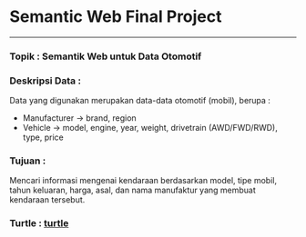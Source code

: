 # Semantic Web Final Project
---
### Topik : Semantik Web untuk Data Otomotif

### Deskripsi Data :
Data yang digunakan merupakan data-data otomotif (mobil), berupa :
- Manufacturer -> brand, region
- Vehicle -> model, engine, year, weight, drivetrain (AWD/FWD/RWD), type, price

### Tujuan :
Mencari informasi mengenai kendaraan berdasarkan model, tipe mobil, tahun keluaran, harga, asal, dan nama manufaktur yang membuat kendaraan tersebut.

### Turtle : [turtle](cardata.ttl)